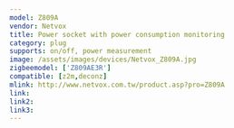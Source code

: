 ```yaml
---
model: Z809A
vendor: Netvox
title: Power socket with power consumption monitoring
category: plug
supports: on/off, power measurement
image: /assets/images/devices/Netvox_Z809A.jpg
zigbeemodel: ['Z809AE3R']
compatible: [z2m,deconz]
mlink: http://www.netvox.com.tw/product.asp?pro=Z809A
link: 
link2: 
link3: 
---
```

